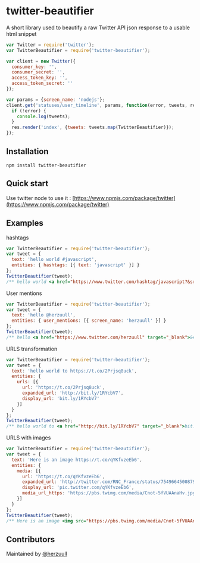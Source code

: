 # twitter-beautifier

A short library used to beautify a raw Twitter API json response to a usable html snippet

```javascript
var Twitter = require('twitter');
var TwitterBeautifier = require('twitter-beautifier');

var client = new Twitter({
  consumer_key: '',
  consumer_secret: '',
  access_token_key: '',
  access_token_secret: ''
});

var params = {screen_name: 'nodejs'};
client.get('statuses/user_timeline', params, function(error, tweets, response) {
  if (!error) {
    console.log(tweets);
  }
  res.render('index', {tweets: tweets.map(TwitterBeautifier)});
});
```

## Installation

`npm install twitter-beautifier`

## Quick start

Use twitter node to use it : [https://www.npmjs.com/package/twitter](https://www.npmjs.com/package/twitter)

## Examples

hashtags
```javascript
var TwitterBeautifier = require('twitter-beautifier');
var tweet = {
  text: 'hello world #javascript',
  entities: { hashtags: [{ text: 'javascript' }] }
};
TwitterBeautifier(tweet);
/** hello world <a href="https://www.twitter.com/hashtag/javascript?&src=hash" target="_blank">&#35;javascript</a> */
```

User mentions
```javascript
var TwitterBeautifier = require('twitter-beautifier');
var tweet = {
  text: 'hello @herzuull',
  entities: { user_mentions: [{ screen_name: 'herzuull' }] }
};
TwitterBeautifier(tweet);
/** hello <a href="https://www.twitter.com/herzuull" target="_blank">&#64;herzuull</a> */
```
URLS transformation
```javascript
var TwitterBeautifier = require('twitter-beautifier');
var tweet = {
  text: 'hello world to https://t.co/2Prjsq8uck',
  entities: {
    urls: [{
      url: 'https://t.co/2Prjsq8uck',
      expanded_url: 'http://bit.ly/1RYcbV7',
      display_url: 'bit.ly/1RYcbV7'
    }]
  }
};
TwitterBeautifier(tweet);
/** hello world to <a href="http://bit.ly/1RYcbV7" target="_blank">bit.ly/1RYcbV7</a>*/

```

URLS with images
```javascript
var TwitterBeautifier = require('twitter-beautifier');
var tweet = {
  text: 'Here is an image https://t.co/qYKfvzeEb6',
  entities: {
    media: [{
      url: 'https://t.co/qYKfvzeEb6',
      expanded_url: 'http://twitter.com/RNC_France/status/754966450087927808/photo/1',
      display_url: 'pic.twitter.com/qYKfvzeEb6',
      media_url_https: 'https://pbs.twimg.com/media/Cnot-5fVUAAnaHv.jpg'
    }]
  }
};
TwitterBeautifier(tweet);
/** Here is an image <img src="https://pbs.twimg.com/media/Cnot-5fVUAAnaHv.jpg" /> */
```


## Contributors

Maintained by [@herzuull](https://github.com/herzuull)

